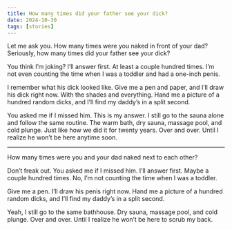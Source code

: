 ```yaml
---
title: How many times did your father see your dick?
date: 2024-10-30
tags: [stories]
---
```


Let me ask you. How many times were you naked in front of your dad? Seriously, how many times did your father see your dick?

You think I’m joking? I’ll answer first. At least a couple hundred times. I’m not even counting the time when I was a toddler and had a one-inch penis.

I remember what his dick looked like. Give me a pen and paper, and I’ll draw his dick right now. With the shades and everything. Hand me a picture of a hundred random dicks, and I’ll find my daddy’s in a split second.

You asked me if I missed him. This is my answer. I still go to the sauna alone and follow the same routine. The warm bath, dry sauna, massage pool, and cold plunge. Just like how we did it for twenty years. Over and over. Until I realize he won’t be here anytime soon.

---

How many times were you and your dad naked next to each other?

Don’t freak out. You asked me if I missed him. I’ll answer first. Maybe a couple hundred times. No, I’m not counting the time when I was a toddler.

Give me a pen. I’ll draw his penis right now. Hand me a picture of a hundred random dicks, and I’ll find my daddy’s in a split second.

Yeah, I still go to the same bathhouse. Dry sauna, massage pool, and cold plunge. Over and over. Until I realize he won’t be here to scrub my back.